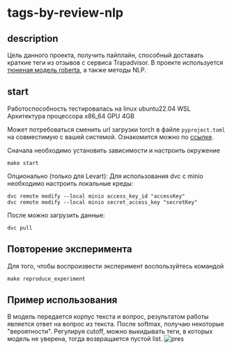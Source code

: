 # tags-by-review-nlp

## description
Цель данного проекта, получить пайплайн, способный доставать краткие теги из отзывов с сервиса Trapadvisor. В проекте используется [тюненая модель roberta](https://huggingface.co/AlexKay/xlm-roberta-large-qa-multilingual-finedtuned-ru?doi=true), а также методы NLP.

## start

Работоспособность тестировалась на linux ubuntu22.04 WSL
Архитектура процессора x86_64
GPU 4GB

Может потребоваться сменить url загрузки torch в файле `pyproject.toml` на совместимую с вашей системой. Ознакомится можно по [ссылке](https://pytorch.org/get-started/locally/).

Сначала необходимо установить зависимости и настроить окружение
```
make start
```

Опционально (только для Levart):
Для использования dvc с minio необходимо настроить локальные креды:
```
dvc remote modify --local minio access_key_id "accessKey"
dvc remote modify --local minio secret_access_key "secretKey"
```
После можно загрузить данные:
```
dvc pull
```

## Повторение эксперимента
Для того, чтобы воспроизвести эксперимент воспользуйтесь командой
```
make reproduce_experiment
```

## Пример использования
В модель передается корпус текста и вопрос, результатом работы является ответ на вопрос из текста. После softmax, получаю некоторые "вероятности". Регулируя cutoff, можно выкидывать теги, в которых модель не уверена, тогда возвращается пустой list.
 ![pres](https://github.com/smeyanoff/tags-by-review-nlp/assets/108741347/19357663-d8c8-416f-928c-f6e0437634ba)
